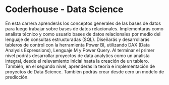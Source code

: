 # Coderhouse - Data Science

En esta carrera aprenderás los conceptos generales de las bases de datos para luego trabajar sobre bases de datos relacionales.
Implementarás como analista técnico y como usuario bases de datos relacionales por medio del lenguaje de consultas estructuradas (SQL).
Diseñarás y desarrollarás tableros de control con la herramienta Power BI, utilizando DAX (Data Analysis Expressions), Lenguaje M y Power Query.
Al terminar el primer nivel podrás desarrollar proyectos de data analytics como un analista integral, desde el relevamiento inicial hasta la creación de un tablero.
También, en el segundo nivel, aprenderás la teoría e implementación de proyectos de Data Science. También podrás crear desde cero un modelo de predicción.
